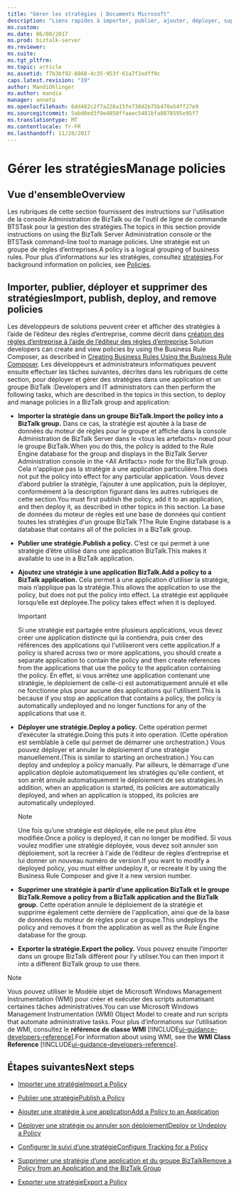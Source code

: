 ```yaml
---
title: "Gérer les stratégies | Documents Microsoft"
description: "Liens rapides à importer, publier, ajouter, déployer, supprimer ou exporter une stratégie dans BizTalk Server"
ms.custom: 
ms.date: 06/08/2017
ms.prod: biztalk-server
ms.reviewer: 
ms.suite: 
ms.tgt_pltfrm: 
ms.topic: article
ms.assetid: f7b3bf92-8868-4c35-953f-61a7f2edff9c
caps.latest.revision: "19"
author: MandiOhlinger
ms.author: mandia
manager: anneta
ms.openlocfilehash: 6dd482c2f7a226a15fe730d2b75b470a54ff27e9
ms.sourcegitcommit: 5abd0ed3f9e4858ffaaec5481bfa8878595e95f7
ms.translationtype: MT
ms.contentlocale: fr-FR
ms.lasthandoff: 11/28/2017
---
```

# <a name="manage-policies"></a><span data-ttu-id="4b1c2-103">Gérer les stratégies</span><span class="sxs-lookup"><span data-stu-id="4b1c2-103">Manage policies</span></span>

## <a name="overview"></a><span data-ttu-id="4b1c2-104">Vue d'ensemble</span><span class="sxs-lookup"><span data-stu-id="4b1c2-104">Overview</span></span>
<span data-ttu-id="4b1c2-105">Les rubriques de cette section fournissent des instructions sur l'utilisation de la console Administration de BizTalk ou de l'outil de ligne de commande BTSTask pour la gestion des stratégies.</span><span class="sxs-lookup"><span data-stu-id="4b1c2-105">The topics in this section provide instructions on using the BizTalk Server Administration console or the BTSTask command-line tool to manage policies.</span></span> <span data-ttu-id="4b1c2-106">Une stratégie est un groupe de règles d’entreprises.</span><span class="sxs-lookup"><span data-stu-id="4b1c2-106">A policy is a logical grouping of business rules.</span></span> <span data-ttu-id="4b1c2-107">Pour plus d’informations sur les stratégies, consultez [stratégies](../core/policies.md).</span><span class="sxs-lookup"><span data-stu-id="4b1c2-107">For background information on policies, see [Policies](../core/policies.md).</span></span>  
  
## <a name="import-publish-deploy-and-remove-policies"></a><span data-ttu-id="4b1c2-108">Importer, publier, déployer et supprimer des stratégies</span><span class="sxs-lookup"><span data-stu-id="4b1c2-108">Import, publish, deploy, and remove policies</span></span>
 <span data-ttu-id="4b1c2-109">Les développeurs de solutions peuvent créer et afficher des stratégies à l’aide de l’éditeur des règles d’entreprise, comme décrit dans [création des règles d’entreprise à l’aide de l’éditeur des règles d’entreprise](../core/creating-business-rules-using-the-business-rule-composer.md).</span><span class="sxs-lookup"><span data-stu-id="4b1c2-109">Solution developers can create and view policies by using the Business Rule Composer, as described in [Creating Business Rules Using the Business Rule Composer](../core/creating-business-rules-using-the-business-rule-composer.md).</span></span> <span data-ttu-id="4b1c2-110">Les développeurs et administrateurs informatiques peuvent ensuite effectuer les tâches suivantes, décrites dans les rubriques de cette section, pour déployer et gérer des stratégies dans une application et un groupe BizTalk :</span><span class="sxs-lookup"><span data-stu-id="4b1c2-110">Developers and IT administrators can then perform the following tasks, which are described in the topics in this section, to deploy and manage policies in a BizTalk group and application:</span></span>  
  
-   <span data-ttu-id="4b1c2-111">**Importer la stratégie dans un groupe BizTalk.**</span><span class="sxs-lookup"><span data-stu-id="4b1c2-111">**Import the policy into a BizTalk group.**</span></span> <span data-ttu-id="4b1c2-112">Dans ce cas, la stratégie est ajoutée à la base de données du moteur de règles pour le groupe et affiche dans la console Administration de BizTalk Server dans le \<tous les artefacts\> nœud pour le groupe BizTalk.</span><span class="sxs-lookup"><span data-stu-id="4b1c2-112">When you do this, the policy is added to the Rule Engine database for the group and displays in the BizTalk Server Administration console in the \<All Artifacts\> node for the BizTalk group.</span></span> <span data-ttu-id="4b1c2-113">Cela n'applique pas la stratégie à une application particulière.</span><span class="sxs-lookup"><span data-stu-id="4b1c2-113">This does not put the policy into effect for any particular application.</span></span> <span data-ttu-id="4b1c2-114">Vous devez d’abord publier la stratégie, l’ajouter à une application, puis la déployer, conformément à la description figurant dans les autres rubriques de cette section.</span><span class="sxs-lookup"><span data-stu-id="4b1c2-114">You must first publish the policy, add it to an application, and then deploy it, as described in other topics in this section.</span></span> <span data-ttu-id="4b1c2-115">La base de données du moteur de règles est une base de données qui contient toutes les stratégies d'un groupe BizTalk ?</span><span class="sxs-lookup"><span data-stu-id="4b1c2-115">The Rule Engine database is a database that contains all of the policies in a BizTalk group.</span></span>  
  
-   <span data-ttu-id="4b1c2-116">**Publier une stratégie.**</span><span class="sxs-lookup"><span data-stu-id="4b1c2-116">**Publish a policy.**</span></span> <span data-ttu-id="4b1c2-117">C’est ce qui permet à une stratégie d’être utilisé dans une application BizTalk.</span><span class="sxs-lookup"><span data-stu-id="4b1c2-117">This makes it available to use in a BizTalk application.</span></span>  
  
-   <span data-ttu-id="4b1c2-118">**Ajoutez une stratégie à une application BizTalk.**</span><span class="sxs-lookup"><span data-stu-id="4b1c2-118">**Add a policy to a BizTalk application.**</span></span> <span data-ttu-id="4b1c2-119">Cela permet à une application d’utiliser la stratégie, mais n’applique pas la stratégie.</span><span class="sxs-lookup"><span data-stu-id="4b1c2-119">This allows the application to use the policy, but does not put the policy into effect.</span></span> <span data-ttu-id="4b1c2-120">La stratégie est appliquée lorsqu’elle est déployée.</span><span class="sxs-lookup"><span data-stu-id="4b1c2-120">The policy takes effect when it is deployed.</span></span>  
  
    > [!IMPORTANT]
    >  <span data-ttu-id="4b1c2-121">Si une stratégie est partagée entre plusieurs applications, vous devez créer une application distincte qui la contiendra, puis créer des références des applications qui l'utiliseront vers cette application.</span><span class="sxs-lookup"><span data-stu-id="4b1c2-121">If a policy is shared across two or more applications, you should create a separate application to contain the policy and then create references from the applications that use the policy to the application containing the policy.</span></span> <span data-ttu-id="4b1c2-122">En effet, si vous arrêtez une application contenant une stratégie, le déploiement de celle-ci est automatiquement annulé et elle ne fonctionne plus pour aucune des applications qui l'utilisent.</span><span class="sxs-lookup"><span data-stu-id="4b1c2-122">This is because if you stop an application that contains a policy, the policy is automatically undeployed and no longer functions for any of the applications that use it.</span></span>  
  
-   <span data-ttu-id="4b1c2-123">**Déployer une stratégie.**</span><span class="sxs-lookup"><span data-stu-id="4b1c2-123">**Deploy a policy.**</span></span> <span data-ttu-id="4b1c2-124">Cette opération permet d’exécuter la stratégie.</span><span class="sxs-lookup"><span data-stu-id="4b1c2-124">Doing this puts it into operation.</span></span> <span data-ttu-id="4b1c2-125">(Cette opération est semblable à celle qui permet de démarrer une orchestration.) Vous pouvez déployer et annuler le déploiement d'une stratégie manuellement.</span><span class="sxs-lookup"><span data-stu-id="4b1c2-125">(This is similar to starting an orchestration.) You can deploy and undeploy a policy manually.</span></span> <span data-ttu-id="4b1c2-126">Par ailleurs, le démarrage d'une application déploie automatiquement les stratégies qu'elle contient, et son arrêt annule automatiquement le déploiement de ses stratégies.</span><span class="sxs-lookup"><span data-stu-id="4b1c2-126">In addition, when an application is started, its policies are automatically deployed, and when an application is stopped, its policies are automatically undeployed.</span></span>  
  
    > [!NOTE]
    >  <span data-ttu-id="4b1c2-127">Une fois qu’une stratégie est déployée, elle ne peut plus être modifiée.</span><span class="sxs-lookup"><span data-stu-id="4b1c2-127">Once a policy is deployed, it can no longer be modified.</span></span> <span data-ttu-id="4b1c2-128">Si vous voulez modifier une stratégie déployée, vous devez soit annuler son déploiement, soit la recréer à l'aide de l’éditeur de règles d’entreprise et lui donner un nouveau numéro de version.</span><span class="sxs-lookup"><span data-stu-id="4b1c2-128">If you want to modify a deployed policy, you must either undeploy it, or recreate it by using the Business Rule Composer and give it a new version number.</span></span>  
  
-   <span data-ttu-id="4b1c2-129">**Supprimer une stratégie à partir d’une application BizTalk et le groupe BizTalk.**</span><span class="sxs-lookup"><span data-stu-id="4b1c2-129">**Remove a policy from a BizTalk application and the BizTalk group.**</span></span> <span data-ttu-id="4b1c2-130">Cette opération annule le déploiement de la stratégie et supprime également cette dernière de l'application, ainsi que de la base de données du moteur de règles pour ce groupe.</span><span class="sxs-lookup"><span data-stu-id="4b1c2-130">This undeploys the policy and removes it from the application as well as the Rule Engine database for the group.</span></span>  
  
-   <span data-ttu-id="4b1c2-131">**Exporter la stratégie.**</span><span class="sxs-lookup"><span data-stu-id="4b1c2-131">**Export the policy.**</span></span> <span data-ttu-id="4b1c2-132">Vous pouvez ensuite l’importer dans un groupe BizTalk différent pour l’y utiliser.</span><span class="sxs-lookup"><span data-stu-id="4b1c2-132">You can then import it into a different BizTalk group to use there.</span></span>  
  
> [!NOTE]
>  <span data-ttu-id="4b1c2-133">Vous pouvez utiliser le Modèle objet de Microsoft Windows Management Instrumentation (WMI) pour créer et exécuter des scripts automatisant certaines tâches administratives.</span><span class="sxs-lookup"><span data-stu-id="4b1c2-133">You can use Microsoft Windows Management Instrumentation (WMI) Object Model to create and run scripts that automate administrative tasks.</span></span> <span data-ttu-id="4b1c2-134">Pour plus d’informations sur l’utilisation de WMI, consultez le **référence de classe WMI** [!INCLUDE[ui-guidance-developers-reference](../includes/ui-guidance-developers-reference.md)].</span><span class="sxs-lookup"><span data-stu-id="4b1c2-134">For information about using WMI, see the **WMI Class Reference** [!INCLUDE[ui-guidance-developers-reference](../includes/ui-guidance-developers-reference.md)].</span></span>
  
## <a name="next-steps"></a><span data-ttu-id="4b1c2-135">Étapes suivantes</span><span class="sxs-lookup"><span data-stu-id="4b1c2-135">Next steps</span></span>
  
-   [<span data-ttu-id="4b1c2-136">Importer une stratégie</span><span class="sxs-lookup"><span data-stu-id="4b1c2-136">Import a Policy</span></span>](../core/how-to-import-a-policy.md)  
  
-   [<span data-ttu-id="4b1c2-137">Publier une stratégie</span><span class="sxs-lookup"><span data-stu-id="4b1c2-137">Publish a Policy</span></span>](../core/how-to-publish-a-policy.md)  
  
-   [<span data-ttu-id="4b1c2-138">Ajouter une stratégie à une application</span><span class="sxs-lookup"><span data-stu-id="4b1c2-138">Add a Policy to an Application</span></span>](../core/how-to-add-a-policy-to-an-application.md)  
  
-   [<span data-ttu-id="4b1c2-139">Déployer une stratégie ou annuler son déploiement</span><span class="sxs-lookup"><span data-stu-id="4b1c2-139">Deploy or Undeploy a Policy</span></span>](../core/how-to-deploy-or-undeploy-a-policy.md)  
  
-   [<span data-ttu-id="4b1c2-140">Configurer le suivi d’une stratégie</span><span class="sxs-lookup"><span data-stu-id="4b1c2-140">Configure Tracking for a Policy</span></span>](../core/how-to-configure-tracking-for-a-policy.md)  
  
-   [<span data-ttu-id="4b1c2-141">Supprimer une stratégie d’une application et du groupe BizTalk</span><span class="sxs-lookup"><span data-stu-id="4b1c2-141">Remove a Policy from an Application and the BizTalk Group</span></span>](../core/how-to-remove-a-policy-from-an-application-and-the-biztalk-group.md)  
  
-   [<span data-ttu-id="4b1c2-142">Exporter une stratégie</span><span class="sxs-lookup"><span data-stu-id="4b1c2-142">Export a Policy</span></span>](../core/how-to-export-a-policy.md)